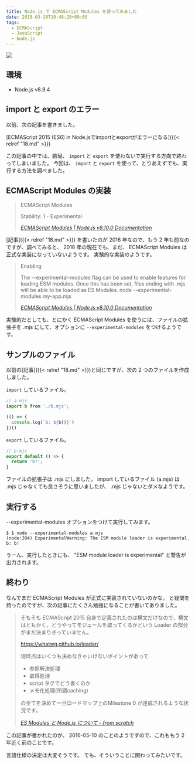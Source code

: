```yaml
---
title: Node.js で ECMAScript Modules を使ってみました
date: 2018-03-30T19:48:29+09:00
tags:
  - ECMAScript
  - JavaScript
  - Node.js
---
```


![](https://assets-cdn.github.com/images/modules/site/logos/node-logo.png)

<!--more-->

## 環境

* Node.js v8.9.4

## import と export のエラー

以前、次の記事を書きました。

[ECMAScript 2015 (ES6) in Node.jsでimportとexportがエラーになる]({{< relref "18.md" >}})

この記事の中では、結局、 `import` と `export` を使わないで実行する方向で終わってしまいました。
今回は、 `import` と `export` を使って、とりあえずでも、実行する方法を調べました。

## ECMAScript Modules の実装

> ECMAScript Modules
>
> Stability: 1 - Experimental
>
> <cite>[ECMAScript Modules | Node.js v8.10.0 Documentation](https://nodejs.org/dist/latest-v8.x/docs/api/esm.html#esm_ecmascript_modules)</cite>

[記事]({{< relref "18.md" >}}) を書いたのが 2016 年なので、もう 2 年も前なのですが、調べてみると、 2018 年の現在でも、まだ、 ECMAScript Modules は正式な実装になっていないようです。
実験的な実装のようです。

> Enabling
>
> The --experimental-modules flag can be used to enable features for loading ESM modules.
> Once this has been set, files ending with .mjs will be able to be loaded as ES Modules.
> node --experimental-modules my-app.mjs
>
> <cite>[ECMAScript Modules | Node.js v8.10.0 Documentation](https://nodejs.org/dist/latest-v8.x/docs/api/esm.html#esm_ecmascript_modules)</cite>

実験的だとしても、とにかく ECMAScript Modules を使うには、ファイルの拡張子を .mjs にして、オプションに `--experimental-modules` をつけるようです。

## サンプルのファイル

以前の[記事]({{< relref "18.md" >}})と同じですが、次の 2 つのファイルを作成しました。

`import` しているファイル。

```javascript
// a.mjs
import b from './b.mjs';

(() => {
  console.log(`b: ${b()}`)
})()
```

`export` しているファイル。

```javascript
// b.mjs
export default () => {
  return 'b!';
}
```

ファイルの拡張子は .mjs にしました。
import しているファイル (a.mjs) は .mjs じゃなくても良さそうに思いましたが、 .mjs じゃないとダメなようです。

## 実行する

--experimental-modules オプションをつけて実行してみます。

```
$ $ node --experimental-modules a.mjs
(node:204) ExperimentalWarning: The ESM module loader is experimental.
b: b!
```

うーん、実行したときにも、 "ESM module loader is experimental" と警告が出力されます。

## 終わり

なんでまだ ECMAScript Modules が正式に実装されていないのかな。
と疑問を持ったのですが、次の記事にたくさん勉強になることが書いてありました。

> そもそも ECMAScript 2015 自身で定義されたのは構文だけなので、構文はともかく、どうやってモジュールを取ってくるかという Loader の部分がまだ決まりきっていません。
>
> https://whatwg.github.io/loader/
>
> 現時点はいくつも決めなきゃいけないポイントがあって
>
> * 参照解決処理
> * 取得処理
> * script タグでどう書くのか
> * メモ化処理(所謂caching)
>
> の全てを決めて一旦ロードマップ上のMilestone 0 が達成されるような状況です。
>
> <cite>[ES Modules と Node.js について - from scratch](http://yosuke-furukawa.hatenablog.com/entry/2016/05/10/111102)</cite>

この記事が書かれたのが、 2016-05-10 のことのようですので、これももう 2 年近く前のことです。

言語仕様の決定は大変そうです。
でも、そういうことに関わってみたいです。
